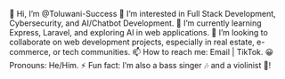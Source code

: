 👋 Hi, I’m @Toluwani-Success
👀 I’m interested in Full Stack Development, Cybersecurity, and AI/Chatbot Development.
🌱 I’m currently learning Express, Laravel, and exploring AI in web applications.
💞️ I’m looking to collaborate on web development projects, especially in real estate, e-commerce, or tech communities.
📫 How to reach me: Email | TikTok.
😀 Pronouns: He/Him.
⚡ Fun fact: I’m also a bass singer 🎶 and a violinist 🎻!
<!---
Jahsmine66/Jahsmine66 is a ✨ special ✨ repository because its `README.md` (this file) appears on your GitHub profile.
You can click the Preview link to take a look at your changes.
--->
